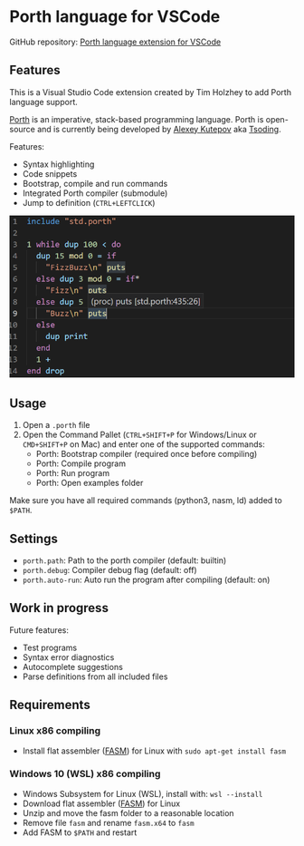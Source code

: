 # Porth language for VSCode

GitHub repository: [Porth language extension for VSCode](https://github.com/timholzhey/porth-language)

## Features

This is a Visual Studio Code extension created by Tim Holzhey to add Porth language support.

[Porth](https://gitlab.com/tsoding/porth) is an imperative, stack-based programming language.
Porth is open-source and is currently being developed by [Alexey Kutepov](https://github.com/rexim) aka [Tsoding](https://www.youtube.com/c/Tsoding).

Features:
- Syntax highlighting
- Code snippets
- Bootstrap, compile and run commands
- Integrated Porth compiler (submodule)
- Jump to definition (`CTRL+LEFTCLICK`)

![Example](example_code.png)

## Usage

1. Open a `.porth` file
2. Open the Command Pallet (`CTRL+SHIFT+P` for Windows/Linux or `CMD+SHIFT+P` on Mac) and enter one of the supported commands:
    - Porth: Bootstrap compiler (required once before compiling)
    - Porth: Compile program
    - Porth: Run program
    - Porth: Open examples folder

Make sure you have all required commands (python3, nasm, ld) added to `$PATH`.

## Settings

- `porth.path`: Path to the porth compiler (default: builtin)
- `porth.debug`: Compiler debug flag (default: off)
- `porth.auto-run`: Auto run the program after compiling (default: on)

## Work in progress

Future features:

- Test programs
- Syntax error diagnostics
- Autocomplete suggestions
- Parse definitions from all included files

## Requirements

### Linux x86 compiling

- Install flat assembler ([FASM](https://flatassembler.net/download.php)) for Linux with `sudo apt-get install fasm`

### Windows 10 (WSL) x86 compiling

- Windows Subsystem for Linux (WSL), install with: `wsl --install`
- Download flat assembler ([FASM](https://flatassembler.net/download.php)) for Linux
- Unzip and move the fasm folder to a reasonable location
- Remove file `fasm` and rename `fasm.x64` to `fasm`
- Add FASM to `$PATH` and restart
